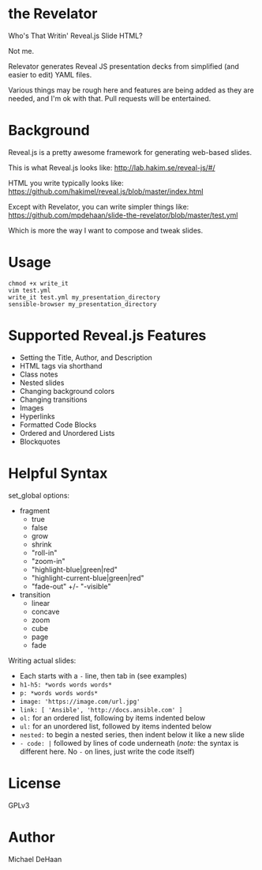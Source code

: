 the Revelator
=============


Who's That Writin' Reveal.js Slide HTML?

Not me.

Relevator generates Reveal JS presentation decks from simplified (and easier to edit) YAML files.

Various things may be rough here and features are being added as they are needed, and I'm ok with that.
Pull requests will be entertained.

Background
==========

Reveal.js is a pretty awesome framework for generating web-based slides.

This is what Reveal.js looks like: http://lab.hakim.se/reveal-js/#/

HTML you write typically looks like: https://github.com/hakimel/reveal.js/blob/master/index.html

Except with Revelator, you can write simpler things like: https://github.com/mpdehaan/slide-the-revelator/blob/master/test.yml

Which is more the way I want to compose and tweak slides.


Usage
=====

    chmod +x write_it
    vim test.yml
    write_it test.yml my_presentation_directory
    sensible-browser my_presentation_directory

Supported Reveal.js Features
============================

- Setting the Title, Author, and Description
- HTML tags via shorthand
- Class notes
- Nested slides
- Changing background colors
- Changing transitions
- Images
- Hyperlinks
- Formatted Code Blocks
- Ordered and Unordered Lists
- Blockquotes

Helpful Syntax
==============

set_global options:
- fragment
    + true
    + false
    + grow
    + shrink
    + "roll-in"
    + "zoom-in"
    + "highlight-blue|green|red"
    + "highlight-current-blue|green|red"
    + "fade-out" +/- "-visible"
- transition
    + linear
    + concave
    + zoom
    + cube
    + page
    + fade

Writing actual slides: 
- Each starts with a `-` line, then tab in (see examples)
- `h1-h5: *words words words* `
- `p: *words words words* `
- `image: 'https://image.com/url.jpg'`
- `link: [ 'Ansible', 'http://docs.ansible.com' ]`
- `ol:` for an ordered list, following by items indented below
- `ul:` for an unordered list, followed by items indented below
- `nested:` to begin a nested series, then indent below it like a new slide
- `- code: |` followed by lines of code underneath (*note:* the syntax is different here. No `-` on lines, just write the code itself)

    
  
License
=======

GPLv3

Author
======

Michael DeHaan
